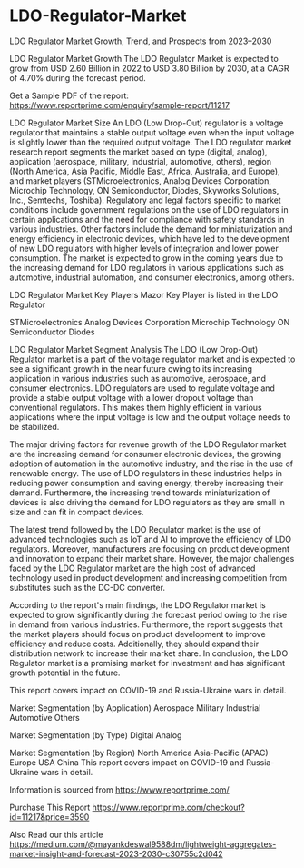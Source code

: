 # LDO-Regulator-Market
LDO Regulator Market Growth, Trend, and Prospects from 2023–2030

LDO Regulator Market Growth
The LDO Regulator Market is expected to grow from USD 2.60 Billion in 2022 to USD 3.80 Billion by 2030, at a CAGR of 4.70% during the forecast period.

Get a Sample PDF of the report: https://www.reportprime.com/enquiry/sample-report/11217

LDO Regulator Market Size
An LDO (Low Drop-Out) regulator is a voltage regulator that maintains a stable output voltage even when the input voltage is slightly lower than the required output voltage. The LDO regulator market research report segments the market based on type (digital, analog), application (aerospace, military, industrial, automotive, others), region (North America, Asia Pacific, Middle East, Africa, Australia, and Europe), and market players (STMicroelectronics, Analog Devices Corporation, Microchip Technology, ON Semiconductor, Diodes, Skyworks Solutions, Inc., Semtechs, Toshiba). Regulatory and legal factors specific to market conditions include government regulations on the use of LDO regulators in certain applications and the need for compliance with safety standards in various industries. Other factors include the demand for miniaturization and energy efficiency in electronic devices, which have led to the development of new LDO regulators with higher levels of integration and lower power consumption. The market is expected to grow in the coming years due to the increasing demand for LDO regulators in various applications such as automotive, industrial automation, and consumer electronics, among others.

LDO Regulator Market Key Players
Mazor Key Player is listed in the LDO Regulator

STMicroelectronics
Analog Devices Corporation
Microchip Technology
ON Semiconductor
Diodes

LDO Regulator Market Segment Analysis
The LDO (Low Drop-Out) Regulator market is a part of the voltage regulator market and is expected to see a significant growth in the near future owing to its increasing application in various industries such as automotive, aerospace, and consumer electronics. LDO regulators are used to regulate voltage and provide a stable output voltage with a lower dropout voltage than conventional regulators. This makes them highly efficient in various applications where the input voltage is low and the output voltage needs to be stabilized.

The major driving factors for revenue growth of the LDO Regulator market are the increasing demand for consumer electronic devices, the growing adoption of automation in the automotive industry, and the rise in the use of renewable energy. The use of LDO regulators in these industries helps in reducing power consumption and saving energy, thereby increasing their demand. Furthermore, the increasing trend towards miniaturization of devices is also driving the demand for LDO regulators as they are small in size and can fit in compact devices.

The latest trend followed by the LDO Regulator market is the use of advanced technologies such as IoT and AI to improve the efficiency of LDO regulators. Moreover, manufacturers are focusing on product development and innovation to expand their market share. However, the major challenges faced by the LDO Regulator market are the high cost of advanced technology used in product development and increasing competition from substitutes such as the DC-DC converter.

According to the report's main findings, the LDO Regulator market is expected to grow significantly during the forecast period owing to the rise in demand from various industries. Furthermore, the report suggests that the market players should focus on product development to improve efficiency and reduce costs. Additionally, they should expand their distribution network to increase their market share. In conclusion, the LDO Regulator market is a promising market for investment and has significant growth potential in the future.

This report covers impact on COVID-19 and Russia-Ukraine wars in detail.

Market Segmentation (by Application)
Aerospace
Military
Industrial
Automotive
Others

Market Segmentation (by Type)
Digital
Analog

Market Segmentation (by Region)
North America
Asia-Pacific (APAC)
Europe
USA
China
This report covers impact on COVID-19 and Russia-Ukraine wars in detail.

Information is sourced from https://www.reportprime.com/

Purchase This Report
https://www.reportprime.com/checkout?id=11217&price=3590

Also Read our this article
https://medium.com/@mayankdeswal9588dm/lightweight-aggregates-market-insight-and-forecast-2023-2030-c30755c2d042
